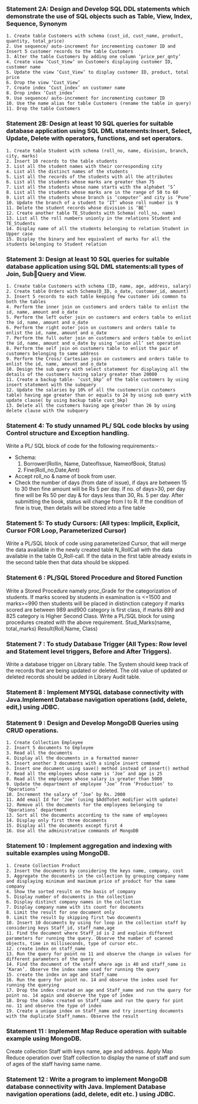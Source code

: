 ### Statement 2A: Design and Develop SQL DDL statements which demonstrate the use of SQL objects such as Table, View, Index, Sequence, Synonym
    1. Create table Customers with schema (cust_id, cust_name, product, quantity, total_price)
    2. Use sequence/ auto-increment for incrementing customer ID and Insert 5 customer records to the table Customers
    3. Alter the table Customers by adding one column ‘price_per_qnty’
    4. Create view ‘Cust_View’ on Customers displaying customer ID, customer name
    5. Update the view ‘Cust_View’ to display customer ID, product, total price
    6. Drop the view ‘Cust_View’
    7. Create index ‘Cust_index’ on customer name
    8. Drop index ‘Cust_index’
    9. Use sequence/ auto-increment for incrementing customer ID
    10. Use the name alias for table Customers (rename the table in query)
    11. Drop the table Customers

### Statement 2B: Design at least 10 SQL queries for suitable database application using SQL DML statements:Insert, Select, Update, Delete with operators, functions, and set operators.
    1. Create table Student with schema (roll_no, name, division, branch, city, marks)
    2. Insert 10 records to the table students
    3. List all the student names with their corresponding city
    4. List all the distinct names of the students
    5. List all the records of the students with all the attributes
    6. List all the students whose marks are greater than 75
    7. List all the students whose name starts with the alphabet ‘S’
    8. List all the students whose marks are in the range of 50 to 60
    9. List all the students whose branch is ‘computer’ and city is ‘Pune’
    10. Update the branch of a student to ‘IT’ whose roll number is 9
    11. Delete the student records whose division is ‘BE’
    12. Create another table TE_Students with Schema( roll_no, name)
    13. List all the roll numbers unionly in the relations Student and TE_Students
    14. Display name of all the students belonging to relation Student in Upper case
    15. Display the binary and hex equivalent of marks for all the students belonging to Student relation
   
### Statement 3: Design at least 10 SQL queries for suitable database application using SQL DML statements:all types of Join, SubQuery and View.
    1. Create table Customers with schema (ID, name, age, address, salary)
    2. Create table Orders with Schema(O_ID, o_date, customer_id, amount)
    3. Insert 5 records to each table keeping few customer ids common to both the tables
    4. Perform the inner join on customers and orders table to enlist the id, name, amount and o_date
    5. Perform the left outer join on customers and orders table to enlist the id, name, amount and o_date
    6. Perform the right outer join on customers and orders table to enlist the id, name, amount and o_date
    7. Perform the full outer join on customers and orders table to enlist the id, name, amount and o_date by using ‘union all’ set operation
    8. Perform the self join on customers table to enlist the pair of customers belonging to same address
    9. Perform the Cross/ Cartesian join on customers and orders table to enlist the id, name, amount and o_date
    10. Design the sub query with select statement for displaying all the details of the customers having salary greater than 20000
    11. Create a backup table- ‘cust_bkp’ of the table customers by using insert statement with the subquery
    12. Update the salaries by 10% of all the customers(in customers table) having age greater than or equals to 24 by using sub query with update clause( by using backup table cust_bkp)
    13. Delete all the customers having age greater than 26 by using delete clause with the subquery

### Statement 4: To study unnamed PL/ SQL code blocks by using Control structure and Exception handling.
Write a PL/ SQL block of code for the following requirements:-
- Schema:
     1. Borrower(Rollin, Name, DateofIssue, NameofBook, Status)
     2. Fine(Roll_no,Date,Amt)
- Accept roll_no & name of book from user.
- Check the number of days (from date of issue), if days are between 15 to 30 then fine amount will be Rs 5 per day. If no. of days>30, per day fine will be Rs 50 per day & for days less than 30, Rs. 5 per day. After submitting the book, status will change from I to R. If the condition of fine is true, then details will be stored into a fine table

### Statement 5: To study Cursors: (All types: Implicit, Explicit, Cursor FOR Loop, Parameterized Cursor)
Write a PL/SQL block of code using parameterized Cursor, that will merge the data available in the newly created table N_RollCall with the data available in the table O_Roll-call. If the data in the first table already exists in the second table then that data should be skipped.

### Statement 6 : PL/SQL Stored Procedure and Stored Function
Write a Stored Procedure namely proc_Grade for the categorization of students. If marks scored by students in examination is <=1500 and marks>=990 then students will be placed in distinction category if marks scored are between 989 and900 category is first class, if marks 899 and 825 category is Higher Second Class. Write a PL/SQL block for using procedures created with the above requirement. Stud_Marks(name, total_marks) Result(Roll,Name, Class)

### Statement 7 : To study Database Trigger (All Types: Row level and Statement level triggers, Before and After Triggers).
Write a database trigger on Library table. The System should keep track of the records that are being updated or deleted. The old value of updated or deleted records should be added in Library Audit table.

### Statement 8 : Implement MYSQL database connectivity with Java.Implement Database navigation operations (add, delete, edit,) using JDBC.

### Statement 9 : Design and Develop MongoDB Queries using CRUD operations. 
    1. Create Collection Employee
    2. Insert 5 documents to Employee
    3. Read all the documents
    4. Display all the documents in a formatted manner
    5. Insert another 3 documents with a single insert command
    6. Insert one document using save() method instead of insert() method
    7. Read all the employees whose name is ‘Joe’ and age is 25
    8. Read all the employees whose salary is greater than 5000
    9. Update the department of employee ‘Joe’ from ‘Production’ to ‘Operations’
    10. Increment the salary of ‘Joe’ by Rs. 2000
    11. Add email Id for ‘Joe’ (using $AddToSet modifier with update)
    12. Remove all the documents for the employees belonging to ‘Operations’ department
    13. Sort all the documents according to the name of employees
    14. Display only first three documents
    15. Display all the documents except first 4
    16. Use all the administrative commands of MongoDB

### Statement 10 : Implement aggregation and indexing with suitable examples using MongoDB.
    1. Create Collection Product
    2. Insert the documents by considering the keys name, company, cost
    3. Aggregate the documents in the collection by grouping company name and displaying minimum and maximum price of product for the same company
    4. Show the sorted result on the basis of company
    5. Display number of documents in the collection
    6. Display distinct company names in the collection
    7. Display company name with its count for documents
    8. Limit the result for one document only
    9. Limit the result by skipping first two documents
    10. Insert 10 documents by using for loop in the collection staff by considering keys Staff_id, staff_name,age
    11. Find the document where Staff_id is 2 and explain different parameters for running the query. Observe the number of scanned objects, time in milliseconds, type of cursor etc.
    12. create index on staff_name
    13. Run the query for point no 11 and observe the change in values for different parameters of the query
    14. Find the document of the staff where age is 40 and staff_name is ‘Karan’. Observe the index name used for running the query
    15. create the index on age and Staff_name
    16. Run the query for point no. 14 and observe the index used for running the querying
    17. Drop the index created on age and Staff_name and run the query for point no. 14 again and observe the type of index
    18. Drop the index created on Staff_name and run the query for pint no. 11 and observe the type of index
    19. Create a unique index on Staff_name and try inserting documents with the duplicate Staff_names. Observe the result

### Statement 11 :  Implement Map Reduce operation with suitable example using MongoDB.
Create collection Staff with keys name, age and address. Apply Map Reduce operation over Staff collection to display the name of staff and sum of ages of the staff 
having same name.

### Statement 12 : Write a program to implement MongoDB database connectivity with Java. Implement Database navigation operations (add, delete, edit etc. ) using JDBC.
